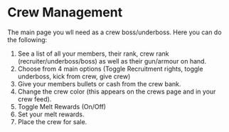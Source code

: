 # Crew Management

The main page you wll need as a crew boss/underboss. Here you can do the following:

1. See a list of all your members, their rank, crew rank (recruiter/underboss/boss) as well as their gun/armour on hand.
2. Choose from 4 main options (Toggle Recruitment rights, toggle underboss, kick from crew, give crew)
3. Give your members bullets or cash from the crew bank.
4. Change the crew color (this appears on the crews page and in your crew feed).
5. Toggle Melt Rewards (On/Off)
6. Set your melt rewards.
7. Place the crew for sale.